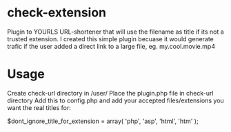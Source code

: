 check-extension
===============

Plugin to YOURLS URL-shortener that will use the filename as title if its not a trusted extension. I created this simple plugin becuase it would generate trafic if the user added a direct link to a large file, eg. my.cool.movie.mp4

Usage
===============

Create check-url directory in /user/
Place the plugin.php file in check-url directory
Add this to config.php and add your accepted files/extensions you want the real titles for:

$dont_ignore_title_for_extension = array(
		'php',
		'asp',
		'html',
		'htm'
);
